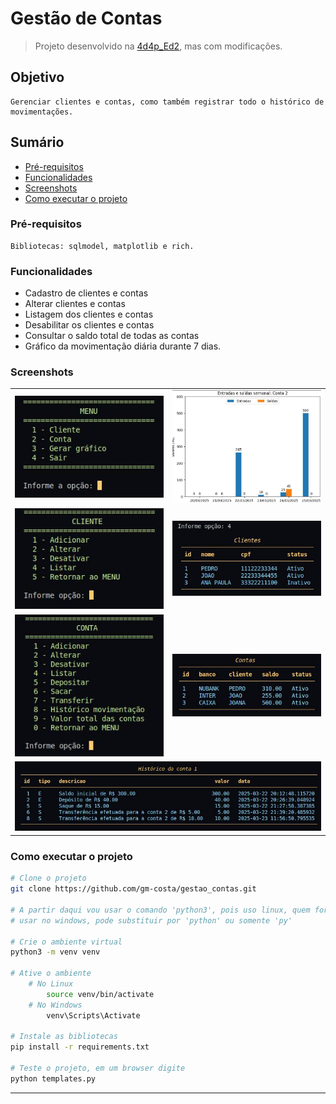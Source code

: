 # Gestão de Contas

> Projeto desenvolvido na [4d4p_Ed2](https://pythonando.com.br "Pythonando"), mas com modificações.

## Objetivo

    Gerenciar clientes e contas, como também registrar todo o histórico de movimentações.

## Sumário

- <a href='#pré-requesitos'>Pré-requisitos</a>
- <a href='#funcionalidades'>Funcionalidades</a>
- <a href='#screenshots'>Screenshots</a>
- <a href='#como-executar-o-projeto'>Como executar o projeto</a>

### Pré-requisitos

    Bibliotecas: sqlmodel, matplotlib e rich.

### Funcionalidades

- Cadastro de clientes e contas
- Alterar clientes e contas
- Listagem dos clientes e contas
- Desabilitar os clientes e contas
- Consultar o saldo total de todas as contas
- Gráfico da movimentação diária durante 7 dias.

### Screenshots

<table>
    <tr>
        <td><img src="screenshots/menu.jpg" width="350"></td>
        <td><img src="screenshots/grafico_conta.jpg" width="350"></td>
    </tr>
    <tr>
        <td><img src="screenshots/submenu_cliente.jpg" width="300"></td>
        <td><img src="screenshots/lista_clientes.jpg" width="350"></td>
    </tr>
    <tr>
        <td><img src="screenshots/submenu_conta.jpg" width="300"></td>
        <td><img src="screenshots/lista_contas.jpg" width="350"></td>
    </tr>
    <tr>
        <td colspan="2"><img src="screenshots/historico_conta.jpg" width="700"></td>
    </tr>
</table>

### Como executar o projeto

```bash
# Clone o projeto
git clone https://github.com/gm-costa/gestao_contas.git

# A partir daqui vou usar o comando 'python3', pois uso linux, quem for 
# usar no windows, pode substituir por 'python' ou somente 'py'

# Crie o ambiente virtual
python3 -m venv venv

# Ative o ambiente
    # No Linux
        source venv/bin/activate
    # No Windows
        venv\Scripts\Activate

# Instale as bibliotecas
pip install -r requirements.txt

# Teste o projeto, em um browser digite
python templates.py

```

---
